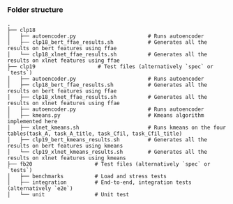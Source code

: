### Folder structure

    .
    ├── clp18                    
    │   ├── autoencoder.py                       # Runs autoencoder
    │   ├── clp18_bert_ffae_results.sh           # Generates all the results on bert features using ffae
    │   └── clp18_xlnet_ffae_results.sh          # Generates all the results on xlnet features using ffae
    ├── clp19                    # Test files (alternatively `spec` or `tests`)
    │   ├── autoencoder.py                       # Runs autoencoder
    │   ├── clp18_bert_ffae_results.sh           # Generates all the results on bert features using ffae
    │   ├── clp18_xlnet_ffae_results.sh          # Generates all the results on xlnet features using ffae
    │   ├── autoencoder.py                       # Runs autoencoder
    │   ├── kmeans.py                            # Kmeans algorithm implemented here
    │   ├── xlnet_kmeans.sh                      # Runs kmeans on the four tables(task_A, task_A_title, task_Cfil, task_Cfil_title)
    │   ├── clp19_bert_kmeans_results.sh         # Generates all the results on bert features using kmeans
    │   └── clp19_xlnet_kmeans_results.sh        # Generates all the results on xlnet features using kmeans
    ├── fb20                    # Test files (alternatively `spec` or `tests`)
    │   ├── benchmarks          # Load and stress tests
    │   ├── integration         # End-to-end, integration tests (alternatively `e2e`)
    │   └── unit                # Unit test
